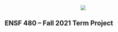 <div align="center"><img src="https://readme-typing-svg.herokuapp.com?color=%234EA2F7&size=28&center=true&vCenter=true&multiline=true&height=200&lines=Online+Rental+Property+;Management+System)"](https://git.io/typing-svg) /></div>

## ENSF 480 – Fall 2021  Term Project
